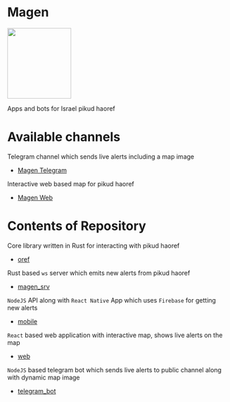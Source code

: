 # Magen
<img src="https://github.com/thewh1teagle/Magen/assets/61390950/246ae45a-8a00-45b8-8239-cde4e61dcb7f" width="145px" height="160px" />

Apps and bots for Israel pikud haoref


# Available channels
Telegram channel which sends live alerts including a map image


- [Magen Telegram](https://t.me/MagenAlerts)

Interactive web based map for pikud haoref

- [Magen Web](https://thewh1teagle.github.io/Magen/)


# Contents of Repository

Core library written in Rust for interacting with pikud haoref
- [oref](https://github.com/thewh1teagle/Magen/tree/main/magen_srv/oref)
  
Rust based `ws` server which emits new alerts from pikud haoref

- [magen_srv](https://github.com/thewh1teagle/Magen/tree/main/magen_srv/magen_srv)

`NodeJS` API along with `React Native` App which uses `Firebase` for getting new alerts

- [mobile](https://github.com/thewh1teagle/Magen/tree/main/apps/mobile)

`React` based web application with interactive map, shows live alerts on the map

- [web](https://github.com/thewh1teagle/Magen/tree/main/apps/web)

`NodeJS` based telegram bot which sends live alerts to public channel along with dynamic map image

- [telegram_bot](https://github.com/thewh1teagle/Magen/tree/main/apps/telegram_bot)
